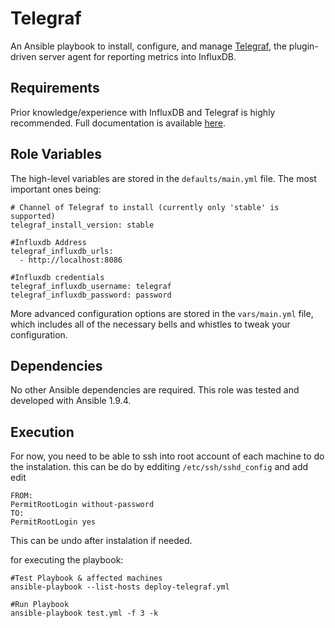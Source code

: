 Telegraf
========

An Ansible playbook to install, configure, and manage [Telegraf](https://github.com/influxdb/telegraf), the plugin-driven server agent for reporting metrics into InfluxDB.

Requirements
------------

Prior knowledge/experience with InfluxDB and Telegraf is highly recommended. Full documentation is available [here](https://docs.influxdata.com).

Role Variables
--------------

The high-level variables are stored in the `defaults/main.yml` file. The most important ones being:

```
# Channel of Telegraf to install (currently only 'stable' is supported)
telegraf_install_version: stable

#Influxdb Address
telegraf_influxdb_urls:
  - http://localhost:8086

#Influxdb credentials
telegraf_influxdb_username: telegraf
telegraf_influxdb_password: password
```

More advanced configuration options are stored in the `vars/main.yml` file, which includes all of the necessary bells and whistles to tweak your configuration.

Dependencies
------------

No other Ansible dependencies are required. This role was tested and developed with Ansible 1.9.4.

Execution
------------

For now, you need to be able to ssh into root account of each machine to do the instalation. this can be do by edditing ```/etc/ssh/sshd_config``` and add edit
```
FROM:
PermitRootLogin without-password
TO:
PermitRootLogin yes
```
This can be undo after instalation if needed.


for executing the playbook:
```
#Test Playbook & affected machines
ansible-playbook --list-hosts deploy-telegraf.yml

#Run Playbook
ansible-playbook test.yml -f 3 -k
```
